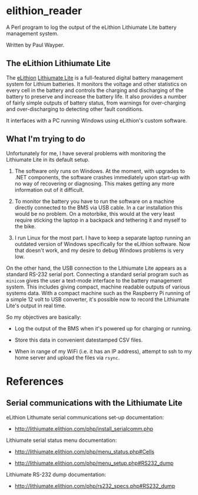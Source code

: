 # elithion_reader

A Perl program to log the output of the eLithion Lithiumate Lite
battery management system.

Written by Paul Wayper.

## The eLithion Lithiumate Lite

The [eLithion](http://elithion.com)
[Lithiumate Lite](http://elithion.com/lithiumate__lite.php)
is a full-featured digital battery management system for Lithium
batteries.  It monitors the voltage and other statistics on every cell
in the battery and controls the charging and discharging of the
battery to preserve and increase the battery life.  It also provides
a number of fairly simple outputs of battery status, from warnings for
over-charging and over-discharging to detecting other fault conditions.

It interfaces with a PC running Windows using eLithion's custom
software.

## What I'm trying to do

Unfortunately for me, I have several problems with monitoring the
Lithiumate Lite in its default setup.

1. The software only runs on Windows.  At the moment, with upgrades to
   .NET components, the software crashes immediately upon start-up with
   no way of recovering or diagnosing.  This makes getting any more
   information out of it difficult.

2. To monitor the battery you have to run the software on a machine
   directly connected to the BMS via USB cable.  In a car installation 
   this would be no problem.  On a motorbike, this would at the very 
   least require sticking the laptop in a backpack and tethering it and
   myself to the bike.

3. I run Linux for the most part.  I have to keep a separate laptop
   running an outdated version of Windows specifically for the eLithion
   software.  Now that doesn't work, and my desire to debug Windows
   problems is very low.

On the other hand, the USB connection to the Lithiumate Lite appears as
a standard RS-232 serial port.  Connecting a standard serial program
such as `minicom` gives the user a text-mode interface to the battery
management system.  This includes giving compact, machine readable 
outputs of various systems data.  With a compact machine such as the
Raspberry Pi running of a simple 12 volt to USB converter, it's possible
now to record the Lithiumate Lite's output in real time.

So my objectives are basically:

* Log the output of the BMS when it's powered up for charging or
  running.

* Store this data in convenient datestamped CSV files.

* When in range of my WiFi (i.e. it has an IP address), attempt to ssh
  to my home server and upload the files via `rsync`.

# References

## Serial communications with the Lithiumate Lite

eLithion Lithumate serial communications set-up documentation:

* http://lithiumate.elithion.com/php/install_serialcomm.php

Lithiumate serial status menu documentation:

* http://lithiumate.elithion.com/php/menu_status.php#Cells

* http://lithiumate.elithion.com/php/menu_setup.php#RS232_dump

Lithiumate RS-232 dump documentation:

* http://lithiumate.elithion.com/php/rs232_specs.php#RS232_dump
